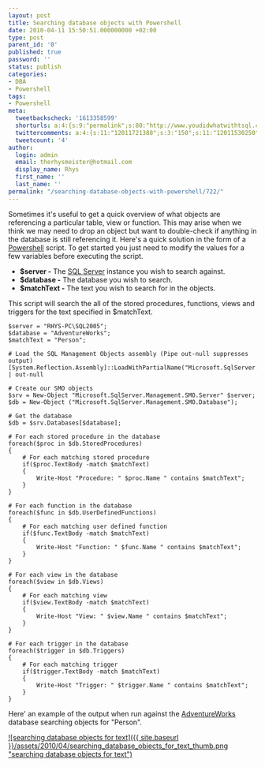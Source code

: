 ```yaml
---
layout: post
title: Searching database objects with Powershell
date: 2010-04-11 15:50:51.000000000 +02:00
type: post
parent_id: '0'
published: true
password: ''
status: publish
categories:
- DBA
- Powershell
tags:
- Powershell
meta:
  tweetbackscheck: '1613358599'
  shorturls: a:4:{s:9:"permalink";s:80:"http://www.youdidwhatwithtsql.com/searching-database-objects-with-powershell/722";s:7:"tinyurl";s:26:"http://tinyurl.com/yd5msxz";s:5:"bitly";s:20:"http://bit.ly/aCg6Kk";s:4:"isgd";s:18:"http://is.gd/borio";}
  twittercomments: a:4:{s:11:"12011721388";s:3:"150";s:11:"12011530250";s:3:"151";s:11:"12010501962";s:3:"152";s:11:"12013263222";s:7:"retweet";}
  tweetcount: '4'
author:
  login: admin
  email: therhysmeister@hotmail.com
  display_name: Rhys
  first_name: ''
  last_name: ''
permalink: "/searching-database-objects-with-powershell/722/"
---
```

Sometimes it's useful to get a quick overview of what objects are referencing a particular table, view or function. This may arise when we think we may need to drop an object but want to double-check if anything in the database is still referencing it. Here's a quick solution in the form of a [Powershell](http://www.microsoft.com/windowsserver2003/technologies/management/powershell/default.mspx) script. To get started you just need to modify the values for a few variables before executing the script.

- **$server -** The [SQL Server](http://www.microsoft.com/sqlserver/2008/en/us/default.aspx) instance you wish to search against. 
- **$database -** The database you wish to search. 
- **$matchText -** The text you wish to search for in the objects. 

This script will search the all of the stored procedures, functions, views and triggers for the text specified in $matchText.

```
$server = "RHYS-PC\SQL2005";
$database = "AdventureWorks";
$matchText = "Person";

# Load the SQL Management Objects assembly (Pipe out-null suppresses output)
[System.Reflection.Assembly]::LoadWithPartialName("Microsoft.SqlServer.SMO") | out-null

# Create our SMO objects
$srv = New-Object "Microsoft.SqlServer.Management.SMO.Server" $server;
$db = New-Object ("Microsoft.SqlServer.Management.SMO.Database");

# Get the database
$db = $srv.Databases[$database];

# For each stored procedure in the database
foreach($proc in $db.StoredProcedures)
{
	# For each matching stored procedure
	if($proc.TextBody -match $matchText)
	{
		Write-Host "Procedure: " $proc.Name " contains $matchText";
	}
}

# For each function in the database
foreach($func in $db.UserDefinedFunctions)
{
	# For each matching user defined function
	if($func.TextBody -match $matchText)
	{
		Write-Host "Function: " $func.Name " contains $matchText";
	}
}

# For each view in the database
foreach($view in $db.Views)
{
	# For each matching view
	if($view.TextBody -match $matchText)
	{
		Write-Host "View: " $view.Name " contains $matchText";
	}
}

# For each trigger in the database
foreach($trigger in $db.Triggers)
{
	# For each matching trigger
	if($trigger.TextBody -match $matchText)
	{
		Write-Host "Trigger: " $trigger.Name " contains $matchText";
	}
}
```

Here' an example of the output when run against the [AdventureWorks](http://msdn.microsoft.com/en-us/library/ms124501.aspx) database searching objects for "Person".

[![searching database objects for text]({{ site.baseurl }}/assets/2010/04/searching_database_objects_for_text_thumb.png "searching database objects for text")](http://www.youdidwhatwithtsql.com/wp-content/uploads/2010/04/searching_database_objects_for_text.png)

